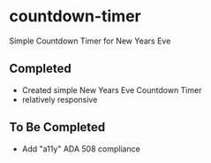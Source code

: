 # countdown-timer
Simple Countdown Timer for New Years Eve
## Completed
- Created simple New Years Eve Countdown Timer
- relatively responsive
## To Be Completed
- Add "a11y" ADA 508 compliance

